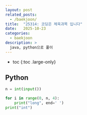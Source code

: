 ```yaml
---
layout: post
related_posts:
  - /baekjoon/
title:  "25314: 코딩은 체육과목 입니다"
date:   2025-10-23
categories:
  - baekjoon
description: >
  java, python으로 풀이
---
```

* toc
{:toc .large-only}

## Python
```python
n = int(input())

for i in range(0, n, 4):
    print("long", end=' ')
print("int")
```